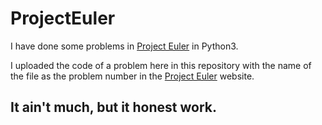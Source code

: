 # ProjectEuler
I have done some problems in [Project Euler](https://projecteuler.net/archives) in Python3.


I uploaded the code of a problem here in this repository with the name of the file as the problem number in the [Project Euler](https://projecteuler.net/archives) website.


## It ain't much, but it honest work.
